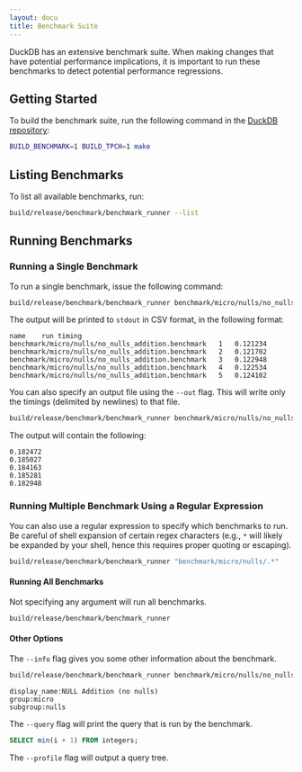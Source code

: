 ```yaml
---
layout: docu
title: Benchmark Suite
---
```


DuckDB has an extensive benchmark suite.
When making changes that have potential performance implications, it is important to run these benchmarks to detect potential performance regressions.

## Getting Started

To build the benchmark suite, run the following command in the [DuckDB repository](https://github.com/duckdb/duckdb):

```bash
BUILD_BENCHMARK=1 BUILD_TPCH=1 make
```

## Listing Benchmarks

To list all available benchmarks, run:

```bash
build/release/benchmark/benchmark_runner --list
```

## Running Benchmarks

### Running a Single Benchmark

To run a single benchmark, issue the following command:

```bash
build/release/benchmark/benchmark_runner benchmark/micro/nulls/no_nulls_addition.benchmark
```

The output will be printed to `stdout` in CSV format, in the following format:

```text
name	run	timing
benchmark/micro/nulls/no_nulls_addition.benchmark	1	0.121234
benchmark/micro/nulls/no_nulls_addition.benchmark	2	0.121702
benchmark/micro/nulls/no_nulls_addition.benchmark	3	0.122948
benchmark/micro/nulls/no_nulls_addition.benchmark	4	0.122534
benchmark/micro/nulls/no_nulls_addition.benchmark	5	0.124102
```

You can also specify an output file using the `--out` flag. This will write only the timings (delimited by newlines) to that file.

```bash
build/release/benchmark/benchmark_runner benchmark/micro/nulls/no_nulls_addition.benchmark --out=timings.out
```

The output will contain the following:

```text
0.182472
0.185027
0.184163
0.185281
0.182948
```

### Running Multiple Benchmark Using a Regular Expression

You can also use a regular expression to specify which benchmarks to run.
Be careful of shell expansion of certain regex characters (e.g., `*` will likely be expanded by your shell, hence this requires proper quoting or escaping).

```bash
build/release/benchmark/benchmark_runner "benchmark/micro/nulls/.*"
```

#### Running All Benchmarks

Not specifying any argument will run all benchmarks.

```bash
build/release/benchmark/benchmark_runner
```

#### Other Options

The `--info` flag gives you some other information about the benchmark.

```bash
build/release/benchmark/benchmark_runner benchmark/micro/nulls/no_nulls_addition.benchmark --info
```

```text
display_name:NULL Addition (no nulls)
group:micro
subgroup:nulls
```

The `--query` flag will print the query that is run by the benchmark.

```sql
SELECT min(i + 1) FROM integers;
```

The `--profile` flag will output a query tree.
